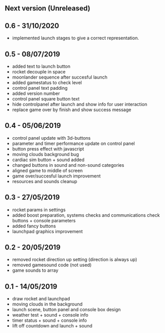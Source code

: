 ## Next version (Unreleased)
## 0.6 - 31/10/2020
- implemented launch stages to give a correct representation.

## 0.5 - 08/07/2019
- added text to launch button
- rocket decouple in space
- moonlander sequence after succesful launch
- added gamestatus to check level
- control panel text padding
- added version number
- control panel square button text
- hide controlpanel after launch and show info for user interaction
- replace game over by finish and show success message

## 0.4 - 05/06/2019
- control panel update with 3d-buttons
- parameter and timer performance update on control panel
- button press effect with javascript
- moving clouds background bug
- cardiac sim button + sound added
- changed buttons in sound and non-sound categories
- aligned game to middle of screen
- game over/succesful launch improvement
- resources and sounds cleanup

## 0.3 - 27/05/2019
- rocket params in settings
- added boost preparation, systems checks and communications check buttons + console parameters
- added fancy buttons
- launchpad graphics improvement

## 0.2 - 20/05/2019
- removed rocket direction up setting (direction is always up)
- removed gamesound code (not used)
- game sounds to array

## 0.1 - 14/05/2019
- draw rocket and launchpad
- moving clouds in the background
- launch scene, button panel and console box design
- weather test + sound + console info
- timer status + sound + console info
- lift off countdown and launch + sound
